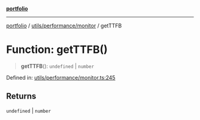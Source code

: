 [**portfolio**](../../../../README.md)

***

[portfolio](../../../../modules.md) / [utils/performance/monitor](../README.md) / getTTFB

# Function: getTTFB()

> **getTTFB**(): `undefined` \| `number`

Defined in: [utils/performance/monitor.ts:245](https://github.com/tnorlund/Portfolio/blob/9c3b6b445df61d0f11eac4aa1a6221384f96b729/portfolio/utils/performance/monitor.ts#L245)

## Returns

`undefined` \| `number`
